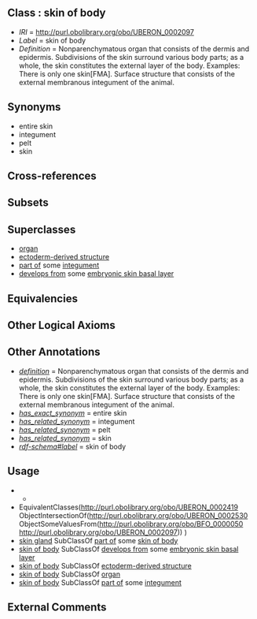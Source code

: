 
## Class : skin of body

 * *IRI* = http://purl.obolibrary.org/obo/UBERON_0002097
 * *Label* = skin of body
 * *Definition* = Nonparenchymatous organ that consists of the dermis and epidermis. Subdivisions of the skin surround various body parts; as a whole, the skin constitutes the external layer of the body. Examples: There is only one skin[FMA]. Surface structure that consists of the external membranous integument of the animal.

## Synonyms

 * entire skin
 * integument
 * pelt
 * skin

## Cross-references


## Subsets


## Superclasses

 * [organ](../../UBERON/62/UBERON_0000062.md)
 * [ectoderm-derived structure](../../UBERON/21/UBERON_0004121.md)
 * [part of](../../BFO/50/BFO_0000050.md) some [integument](../../UBERON/99/UBERON_0002199.md)
 * [develops from](../../RO/02/RO_0002202.md) some [embryonic skin basal layer](../../UBERON/72/UBERON_0011272.md)

## Equivalencies


## Other Logical Axioms


## Other Annotations

 * *[definition](../../IAO/15/IAO_0000115.md)* = Nonparenchymatous organ that consists of the dermis and epidermis. Subdivisions of the skin surround various body parts; as a whole, the skin constitutes the external layer of the body. Examples: There is only one skin[FMA]. Surface structure that consists of the external membranous integument of the animal.
 * *[has_exact_synonym](../../ym/oboInOwl#hasExactSynonym.md)* = entire skin
 * *[has_related_synonym](../../ym/oboInOwl#hasRelatedSynonym.md)* = integument
 * *[has_related_synonym](../../ym/oboInOwl#hasRelatedSynonym.md)* = pelt
 * *[has_related_synonym](../../ym/oboInOwl#hasRelatedSynonym.md)* = skin
 * *[rdf-schema#label](../../el/rdf-schema#label.md)* = skin of body

## Usage

 * -
 * EquivalentClasses(<http://purl.obolibrary.org/obo/UBERON_0002419> ObjectIntersectionOf(<http://purl.obolibrary.org/obo/UBERON_0002530> ObjectSomeValuesFrom(<http://purl.obolibrary.org/obo/BFO_0000050> <http://purl.obolibrary.org/obo/UBERON_0002097>)) )
 * [skin gland](../../UBERON/19/UBERON_0002419.md) SubClassOf [part of](../../BFO/50/BFO_0000050.md) some [skin of body](../../UBERON/97/UBERON_0002097.md)
 * [skin of body](../../UBERON/97/UBERON_0002097.md) SubClassOf [develops from](../../RO/02/RO_0002202.md) some [embryonic skin basal layer](../../UBERON/72/UBERON_0011272.md)
 * [skin of body](../../UBERON/97/UBERON_0002097.md) SubClassOf [ectoderm-derived structure](../../UBERON/21/UBERON_0004121.md)
 * [skin of body](../../UBERON/97/UBERON_0002097.md) SubClassOf [organ](../../UBERON/62/UBERON_0000062.md)
 * [skin of body](../../UBERON/97/UBERON_0002097.md) SubClassOf [part of](../../BFO/50/BFO_0000050.md) some [integument](../../UBERON/99/UBERON_0002199.md)

## External Comments

